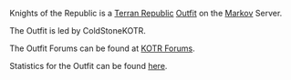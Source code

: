 Knights of the Republic is a [Terran
Republic](Terran_Republic.md "wikilink") [Outfit](Outfit.md "wikilink") on the
[Markov](Markov.md "wikilink") Server.

The Outfit is led by ColdStoneKOTR.

The Outfit Forums can be found at [KOTR
Forums](http://tavernraiders.com/forums/index.php).

Statistics for the Outfit can be found
[here](http://www.planetsidestats.net/outfits.php?world_id=3&outfit_id=9464).
